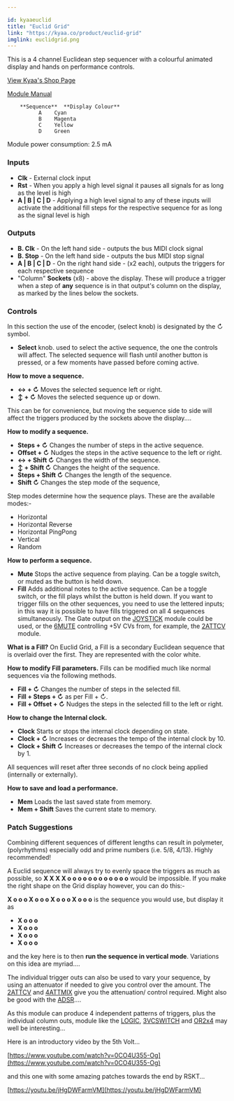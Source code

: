 ```yaml
---

id: kyaaeuclid
title: "Euclid Grid"
link: "https://kyaa.co/product/euclid-grid"
imglink: euclidgrid.png
---
```



This is a 4 channel Euclidean step sequencer with a colourful animated display and hands on performance controls.

[View Kyaa's Shop Page](https://kyaa.co/product/euclid-grid)

[Module Manual](https://kyaa.co/wp-content/uploads/2021/11/Euclid-Grid-Manual-v1.0.html)



        **Sequence**  **Display Colour**
              A	   Cyan
              B	   Magenta
              C	   Yellow
              D	   Green

Module power consumption: 2.5 mA

### Inputs

*   **Clk** - External clock input
*   **Rst** - When you apply a high level signal it pauses all signals for as long as the level is high
*   **A | B | C | D** - Applying a high level signal to any of these inputs will activate the additional fill steps for the respective sequence for as long as the signal level is high

### Outputs

*   **B. Clk** - On the left hand side - outputs the bus MIDI clock signal
*   **B. Stop** - On the left hand side - outputs the bus MIDI stop signal
*   **A | B | C | D** - On the right hand side - (x2 each), outputs the triggers for each respective sequence
*   "Column" **Sockets** (x8) - above the display. These will produce a trigger when a step of **any** sequence is in that output's column on the display, as marked by the lines below the sockets.

### Controls

In this section the use of the encoder, (select knob) is designated by the ↻ symbol.

*   **Select** knob. used to select the active sequence, the one the controls will affect. The selected sequence will flash until another button is pressed, or a few moments have passed before coming active.

**How to move a sequence.**

*   **↔ + ↻** Moves the selected sequence left or right.
*   **↕ + ↻** Moves the selected sequence up or down.

This can be for convenience, but moving the sequence side to side will affect the triggers produced by the sockets above the display....

**How to modify a sequence.**

*   **Steps + ↻** Changes the number of steps in the active sequence.
*   **Offset + ↻** Nudges the steps in the active sequence to the left or right.
*   **↔ + Shift ↻** Changes the width of the sequence.
*   **↕ + Shift ↻** Changes the height of the sequence.
*   **Steps + Shift ↻** Changes the length of the sequence.
*   **Shift ↻** Changes the step mode of the sequence,

Step modes determine how the sequence plays. These are the available modes:-

*   Horizontal
*   Horizontal Reverse
*   Horizontal PingPong
*   Vertical
*   Random

**How to perform a sequence.**

*   **Mute** Stops the active sequence from playing. Can be a toggle switch, or muted as the button is held down.
*   **Fill** Adds additional notes to the active sequence. Can be a toggle switch, or the fill plays whilst the button is held down. If you want to trigger fills on the other sequences, you need to use the lettered inputs; in this way it is possible to have fills triggered on all 4 sequences simultaneously. The Gate output on the [JOYSTICK](https://wiki.aemodular.com/pmwiki.php/AeManual/JOYSTICK) module could be used, or the [6MUTE](https://wiki.aemodular.com/pmwiki.php/AeManual/6MUTE) controlling +5V CVs from, for example, the [2ATTCV](https://wiki.aemodular.com/pmwiki.php/AeManual/2ATTCV) module.

**What is a Fill?** On Euclid Grid, a Fill is a secondary Euclidean sequence that is overlaid over the first. They are represented with the color white.

**How to modify Fill parameters.** Fills can be modified much like normal sequences via the following methods.

*   **Fill + ↻** Changes the number of steps in the selected fill.
*   **Fill + Steps + ↻** as per Fill + ↻.
*   **Fill + Offset + ↻** Nudges the steps in the selected fill to the left or right.

**How to change the Internal clock.**

*   **Clock** Starts or stops the internal clock depending on state.
*   **Clock + ↻** Increases or decreases the tempo of the internal clock by 10.
*   **Clock + Shift ↻** Increases or decreases the tempo of the internal clock by 1.

All sequences will reset after three seconds of no clock being applied (internally or externally).

**How to save and load a performance.**

*   **Mem** Loads the last saved state from memory.
*   **Mem + Shift** Saves the current state to memory.

### Patch Suggestions

Combining different sequences of different lengths can result in polymeter, (polyrhythms) especially odd and prime numbers (i.e. 5/8, 4/13). Highly recommended!

A Euclid sequence will always try to evenly space the triggers as much as possible, so **X X X X o o o o o o o o o o o o** would be impossible. If you make the right shape on the Grid display however, you can do this:-

**X o o o X o o o X o o o X o o o** is the sequence you would use, but display it as

*   **X o o o**
*   **X o o o**
*   **X o o o**
*   **X o o o**

and the key here is to then **run the sequence in vertical mode**. Variations on this idea are myriad....

The individual trigger outs can also be used to vary your sequence, by using an attenuator if needed to give you control over the amount. The [2ATTCV](https://wiki.aemodular.com/pmwiki.php/AeManual/2ATTCV) and [4ATTMIX](https://wiki.aemodular.com/pmwiki.php/AeManual/4ATTMIX) give you the attenuation/ control required. Might also be good with the [ADSR](https://wiki.aemodular.com/pmwiki.php/AeManual/ADSR)....

As this module can produce 4 independent patterns of triggers, plus the individual column outs, module like the [LOGIC](https://wiki.aemodular.com/pmwiki.php/AeManual/LOGIC), [3VCSWITCH](https://wiki.aemodular.com/pmwiki.php/AeManual/3VCSWITCH) and [OR2x4](https://wiki.aemodular.com/pmwiki.php/AeManual/OR2x4) may well be interesting...

Here is an introductory video by the 5th Volt...

[https://www.youtube.com/watch?v=0CO4U355-Og](https://www.youtube.com/watch?v=0CO4U355-Og)

and this one with some amazing patches towards the end by RSKT...

[https://youtu.be/jHgDWFarmVM](https://youtu.be/jHgDWFarmVM)




